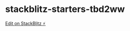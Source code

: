 # stackblitz-starters-tbd2ww

[Edit on StackBlitz ⚡️](https://stackblitz.com/edit/stackblitz-starters-tbd2ww)
